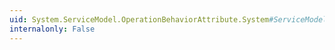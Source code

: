 ```yaml
---
uid: System.ServiceModel.OperationBehaviorAttribute.System#ServiceModel#Description#IOperationBehavior#Validate(System.ServiceModel.Description.OperationDescription)
internalonly: False
---
```

